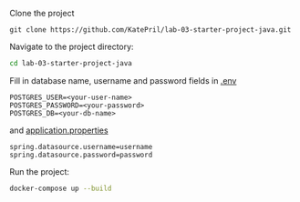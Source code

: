 Clone the project
```
git clone https://github.com/KatePril/lab-03-starter-project-java.git
```
Navigate to the project directory:
```sh
cd lab-03-starter-project-java
```

Fill in database name, username and password fields in [.env](https://github.com/KatePril/lab-03-starter-project-java/blob/main/.env) 
```
POSTGRES_USER=<your-user-name>
POSTGRES_PASSWORD=<your-password>
POSTGRES_DB=<your-db-name>
```
and [application.properties](https://github.com/KatePril/lab-03-starter-project-java/blob/main/src/main/resources/application.properties)
```
spring.datasource.username=username
spring.datasource.password=password
```

Run the project:
```sh
docker-compose up --build
```
